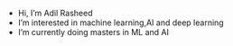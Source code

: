 -  Hi, I’m Adil Rasheed
-  I’m interested in machine learning,AI and deep learning
-  I’m currently doing masters in ML and AI 


<!---
ibnerasheed/ibnerasheed is a ✨ special ✨ repository because its `README.md` (this file) appears on your GitHub profile.
You can click the Preview link to take a look at your changes.
--->
